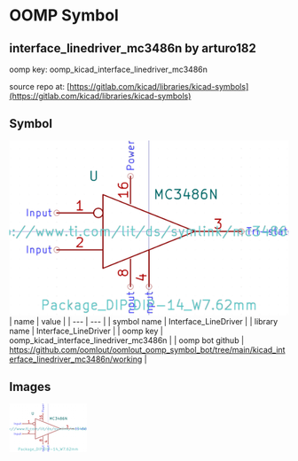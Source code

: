 # OOMP Symbol  
## interface_linedriver_mc3486n  by arturo182  
  
oomp key: oomp_kicad_interface_linedriver_mc3486n  
  
source repo at: [https://gitlab.com/kicad/libraries/kicad-symbols](https://gitlab.com/kicad/libraries/kicad-symbols)  
## Symbol  
  
[![working.png](working_600.png)](working.png)  
| name | value | 
| --- | --- | 
| symbol name | Interface_LineDriver | 
| library name | Interface_LineDriver | 
| oomp key | oomp_kicad_interface_linedriver_mc3486n | 
| oomp bot github | https://github.com/oomlout/oomlout_oomp_symbol_bot/tree/main/kicad_interface_linedriver_mc3486n/working | 
## Images  
  
[![working.png](working_140.png)](working.png)  
